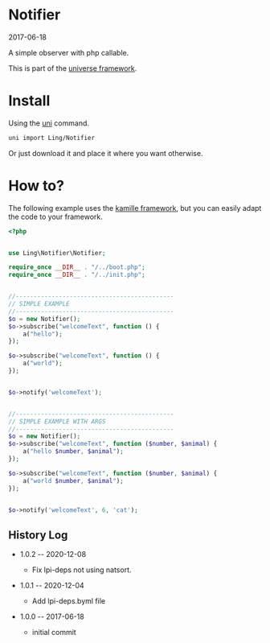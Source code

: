 Notifier
============
2017-06-18


A simple observer with php callable.




This is part of the [universe framework](https://github.com/karayabin/universe-snapshot).


Install
==========
Using the [uni](https://github.com/lingtalfi/universe-naive-importer) command.
```bash
uni import Ling/Notifier
```

Or just download it and place it where you want otherwise.






How to?
==========

The following example uses the [kamille framework](https://github.com/lingtalfi/kamille), 
but you can easily adapt the code to your framework.


```php
<?php


use Ling\Notifier\Notifier;

require_once __DIR__ . "/../boot.php";
require_once __DIR__ . "/../init.php";


//--------------------------------------------
// SIMPLE EXAMPLE
//--------------------------------------------
$o = new Notifier();
$o->subscribe("welcomeText", function () {
    a("hello");
});

$o->subscribe("welcomeText", function () {
    a("world");
});


$o->notify('welcomeText');


//--------------------------------------------
// SIMPLE EXAMPLE WITH ARGS
//--------------------------------------------
$o = new Notifier();
$o->subscribe("welcomeText", function ($number, $animal) {
    a("hello $number, $animal");
});

$o->subscribe("welcomeText", function ($number, $animal) {
    a("world $number, $animal");
});


$o->notify('welcomeText', 6, 'cat');

```






History Log
------------------

- 1.0.2 -- 2020-12-08

    - Fix lpi-deps not using natsort.

- 1.0.1 -- 2020-12-04

    - Add lpi-deps.byml file

- 1.0.0 -- 2017-06-18

    - initial commit
    
    
    
    
    
    